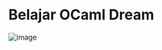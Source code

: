 # Belajar OCaml Dream
![image](https://github.com/user-attachments/assets/68c8edc8-302c-4d09-95f4-2ceeae8ba147)
